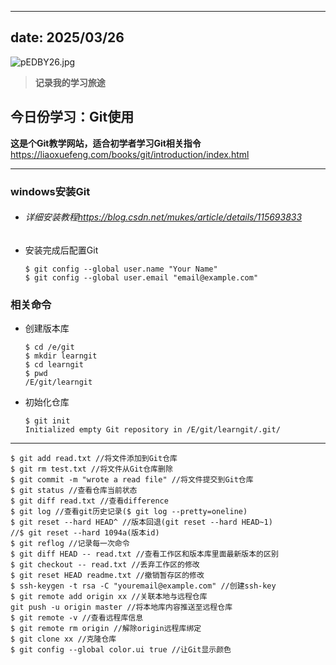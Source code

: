 - ---
  date: 2025/03/26
  ---

<img src="https://s21.ax1x.com/2025/03/26/pEDBY26.jpg" alt="pEDBY26.jpg" border="0" />

> **记录我的学习旅途**

## **今日份学习：Git使用**

**这是个Git教学网站，适合初学者学习Git相关指令**  
<https://liaoxuefeng.com/books/git/introduction/index.html> 

****

### **windows安装Git**

- ###### 详细安装教程<https://blog.csdn.net/mukes/article/details/115693833>

- 安装完成后配置Git

  ```
  $ git config --global user.name "Your Name"
  $ git config --global user.email "email@example.com"
  ```

### **相关命令**

- 创建版本库

  ```
  $ cd /e/git
  $ mkdir learngit
  $ cd learngit
  $ pwd
  /E/git/learngit
  ```

- 初始化仓库

  ```
  $ git init
  Initialized empty Git repository in /E/git/learngit/.git/
  ```

****

```
$ git add read.txt //将文件添加到Git仓库
$ git rm test.txt //将文件从Git仓库删除
$ git commit -m "wrote a read file" //将文件提交到Git仓库
$ git status //查看仓库当前状态
$ git diff read.txt //查看difference
$ git log //查看git历史记录($ git log --pretty=oneline)
$ git reset --hard HEAD^ //版本回退(git reset --hard HEAD~1)
//$ git reset --hard 1094a(版本id)
$ git reflog //记录每一次命令
$ git diff HEAD -- read.txt //查看工作区和版本库里面最新版本的区别
$ git checkout -- read.txt //丢弃工作区的修改
$ git reset HEAD readme.txt //撤销暂存区的修改
$ ssh-keygen -t rsa -C "youremail@example.com" //创建ssh-key
$ git remote add origin xx //关联本地与远程仓库
git push -u origin master //将本地库内容推送至远程仓库
$ git remote -v //查看远程库信息
$ git remote rm origin //解除origin远程库绑定
$ git clone xx //克隆仓库
$ git config --global color.ui true //让Git显示颜色
```

